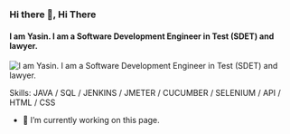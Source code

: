 ### Hi there 👋, Hi There
#### I am Yasin. I am a Software Development Engineer in Test (SDET) and lawyer. 
![I am Yasin. I am a Software Development Engineer in Test (SDET) and lawyer. ](https://arturssmirnovs.github.io/github-profile-readme-generator/images/banner.png)


Skills: JAVA / SQL / JENKINS / JMETER / CUCUMBER / SELENIUM / API / HTML / CSS

- 🔭 I’m currently working on this page. 




